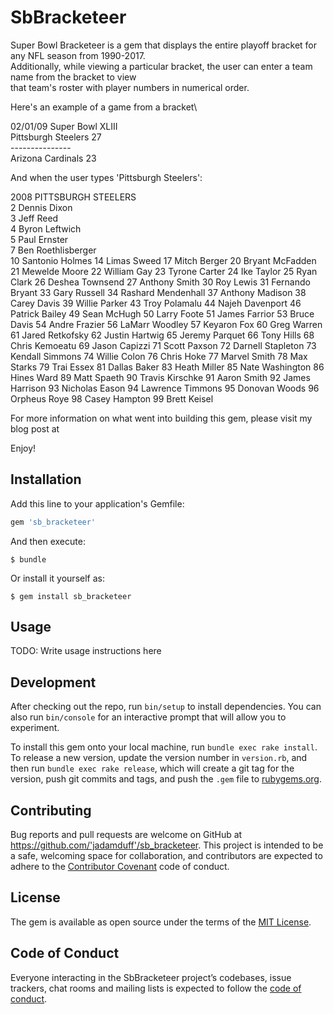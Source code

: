 # SbBracketeer

Super Bowl Bracketeer is a gem that displays the entire playoff bracket for any NFL season from 1990-2017.\
Additionally, while viewing a particular bracket, the user can enter a team name from the bracket to view\
that team's roster with player numbers in numerical order.

Here's an example of a game from a bracket\

02/01/09 Super Bowl XLIII\
Pittsburgh Steelers 27\
---------------\
Arizona Cardinals 23

And when the user types 'Pittsburgh Steelers':

2008 PITTSBURGH STEELERS\
2 Dennis Dixon\
3 Jeff Reed\
4 Byron Leftwich\
5 Paul Ernster\
7 Ben Roethlisberger\
10 Santonio Holmes
14 Limas Sweed
17 Mitch Berger
20 Bryant McFadden
21 Mewelde Moore
22 William Gay
23 Tyrone Carter
24 Ike Taylor
25 Ryan Clark
26 Deshea Townsend
27 Anthony Smith
30 Roy Lewis
31 Fernando Bryant
33 Gary Russell
34 Rashard Mendenhall
37 Anthony Madison
38 Carey Davis
39 Willie Parker
43 Troy Polamalu
44 Najeh Davenport
46 Patrick Bailey
49 Sean McHugh
50 Larry Foote
51 James Farrior
53 Bruce Davis
54 Andre Frazier
56 LaMarr Woodley
57 Keyaron Fox
60 Greg Warren
61 Jared Retkofsky
62 Justin Hartwig
65 Jeremy Parquet
66 Tony Hills
68 Chris Kemoeatu
69 Jason Capizzi
71 Scott Paxson
72 Darnell Stapleton
73 Kendall Simmons
74 Willie Colon
76 Chris Hoke
77 Marvel Smith
78 Max Starks
79 Trai Essex
81 Dallas Baker
83 Heath Miller
85 Nate Washington
86 Hines Ward
89 Matt Spaeth
90 Travis Kirschke
91 Aaron Smith
92 James Harrison
93 Nicholas Eason
94 Lawrence Timmons
95 Donovan Woods
96 Orpheus Roye
98 Casey Hampton
99 Brett Keisel

For more information on what went into building this gem, please visit my blog post at

Enjoy!

## Installation

Add this line to your application's Gemfile:

```ruby
gem 'sb_bracketeer'
```

And then execute:

    $ bundle

Or install it yourself as:

    $ gem install sb_bracketeer

## Usage

TODO: Write usage instructions here

## Development

After checking out the repo, run `bin/setup` to install dependencies. You can also run `bin/console` for an interactive prompt that will allow you to experiment.

To install this gem onto your local machine, run `bundle exec rake install`. To release a new version, update the version number in `version.rb`, and then run `bundle exec rake release`, which will create a git tag for the version, push git commits and tags, and push the `.gem` file to [rubygems.org](https://rubygems.org).

## Contributing

Bug reports and pull requests are welcome on GitHub at https://github.com/'jadamduff'/sb_bracketeer. This project is intended to be a safe, welcoming space for collaboration, and contributors are expected to adhere to the [Contributor Covenant](http://contributor-covenant.org) code of conduct.

## License

The gem is available as open source under the terms of the [MIT License](https://opensource.org/licenses/MIT).

## Code of Conduct

Everyone interacting in the SbBracketeer project’s codebases, issue trackers, chat rooms and mailing lists is expected to follow the [code of conduct](https://github.com/'jadamduff'/sb_bracketeer/blob/master/CODE_OF_CONDUCT.md).
